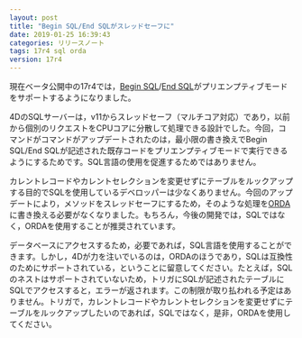 ```yaml
---
layout: post
title: "Begin SQL/End SQLがスレッドセーフに"
date: 2019-01-25 16:39:43
categories: リリースノート 
tags: 17r4 sql orda  
version: 17r4  
---
```


現在ベータ公開中の17r4では，[Begin SQL](https://doc.4d.com/4Dv17R4/4D/17-R4/Begin-SQL.301-4054985.ja.html)/[End SQL](https://doc.4d.com/4Dv17R4/4D/17-R4/End-SQL.301-4054986.ja.html)がプリエンプティブモードをサポートするようになりました。

4DのSQLサーバーは，v11からスレッドセーフ（マルチコア対応）であり，以前から個別のリクエストをCPUコアに分散して処理できる設計でした。今回，コマンドがコマンドがアップデートされたのは，最小限の書き換えでBegin SQL/End SQLが記述された既存コードをプリエンプティブモードで実行できるようにするためです。SQL言語の使用を促進するためではありません。

カレントレコードやカレントセレクションを変更せずにテーブルをルックアップする目的でSQLを使用しているデベロッパーは少なくありません。今回のアップデートにより，メソッドをスレッドセーフにするため，そのような処理を[ORDA](https://doc.4d.com/4Dv17R4/4D/17-R4/Overview.200-4085814.ja.html)に書き換える必要がなくなりました。もちろん，今後の開発では，SQLではなく，ORDAを使用することが推奨されています。

データベースにアクセスするため，必要であれば，SQL言語を使用することができます。しかし，4Dが力を注いでいるのは，ORDAのほうであり，SQLは互換性のためにサポートされている，ということに留意してください。たとえば，SQLのネストはサポートされていないため，トリガにSQLが記述されたテーブルにSQLでアクセスすると，エラーが返されます。この制限が取り払われる予定はありません。トリガで，カレントレコードやカレントセレクションを変更せずにテーブルをルックアップしたいのであれば，SQLではなく，是非，ORDAを使用してください。
